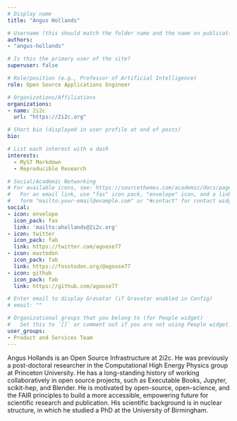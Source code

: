 ```yaml
---
# Display name
title: "Angus Hollands"

# Username (this should match the folder name and the name on publications)
authors:
- "angus-hollands"

# Is this the primary user of the site?
superuser: false

# Role/position (e.g., Professor of Artificial Intelligence)
role: Open Source Applications Engineer

# Organizations/Affiliations
organizations:
- name: 2i2c
  url: "https://2i2c.org"

# Short bio (displayed in user profile at end of posts)
bio:

# List each interest with a dash
interests: 
  - MyST Markdown
  - Reproducible Research

# Social/Academic Networking
# For available icons, see: https://sourcethemes.com/academic/docs/page-builder/#icons
#   For an email link, use "fas" icon pack, "envelope" icon, and a link in the
#   form "mailto:your-email@example.com" or "#contact" for contact widget.
social:
- icon: envelope
  icon_pack: fas
  link: 'mailto:ahollands@2i2c.org'
- icon: twitter
  icon_pack: fab
  link: https://twitter.com/agoose77
- icon: mastodon
  icon_pack: fab
  link: https://fosstodon.org/@agoose77
- icon: github
  icon_pack: fab
  link: https://github.com/agoose77

# Enter email to display Gravatar (if Gravatar enabled in Config)
# email: ""

# Organizational groups that you belong to (for People widget)
#   Set this to `[]` or comment out if you are not using People widget.
user_groups:
- Product and Services Team
---
```


Angus Hollands is an Open Source Infrastructure at 2i2c. He was previously a post-doctoral researcher in the Computational High Energy Physics group at Princeton University. He has a long-standing history of working collaboratively in open source projects, such as Executable Books, Jupyter, scikit-hep, and Blender. He is motivated by open-source, open-science, and the FAIR principles to build a more accessible, empowering future for scientific research and publication. His scientific background is in nuclear structure, in which he studied a PhD at the University of Birmingham.
